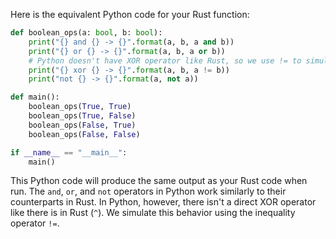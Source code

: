 Here is the equivalent Python code for your Rust function:

```python
def boolean_ops(a: bool, b: bool):
    print("{} and {} -> {}".format(a, b, a and b))
    print("{} or {} -> {}".format(a, b, a or b))
    # Python doesn't have XOR operator like Rust, so we use != to simulate it
    print("{} xor {} -> {}".format(a, b, a != b))
    print("not {} -> {}".format(a, not a))

def main():
    boolean_ops(True, True)
    boolean_ops(True, False)
    boolean_ops(False, True)
    boolean_ops(False, False)

if __name__ == "__main__":
    main()
```

This Python code will produce the same output as your Rust code when run. The `and`, `or`, and `not` operators in Python work similarly to their counterparts in Rust. In Python, however, there isn't a direct XOR operator like there is in Rust (`^`). We simulate this behavior using the inequality operator `!=`.
